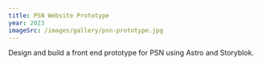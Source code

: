 ```yaml
---
title: PSN Website Prototype
year: 2023
imageSrc: /images/gallery/psn-prototype.jpg
---
```


Design and build a front end prototype for PSN using Astro and Storyblok.